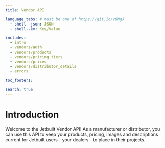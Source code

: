 ```yaml
---
title: Vendor API

language_tabs: # must be one of https://git.io/vQNgJ
  - shell--json: JSON
  - shell--kv: Key/Value

includes:
  - intro
  - vendors/auth
  - vendors/products
  - vendors/pricing_tiers
  - vendors/prices
  - vendors/distributor_details
  - errors

toc_footers:

search: true
---
```


# Introduction

Welcome to the Jetbuilt Vendor API! As a manufacturer or distributor, you can use this API to keep
your products, pricing, images and descriptions current for Jetbuilt users - your dealers - to
place in their projects.
